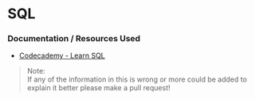 # SQL

### Documentation / Resources Used

- [Codecademy - Learn SQL](https://www.codecademy.com/courses/learn-sql/)

> Note:  
> If any of the information in this is wrong or more could be added to explain it better please make a pull request!

